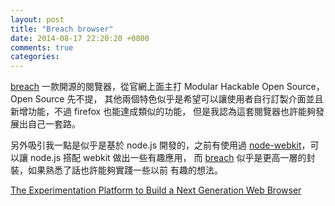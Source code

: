 ```yaml
---
layout: post
title: "Breach browser"
date: 2014-08-17 22:20:20 +0800
comments: true
categories: 
---
```



<!-- more -->

[breach] 一款開源的閱覽器，從官網上面主打 Modular Hackable Open Source，Open Source 先不提，
其他兩個特色似乎是希望可以讓使用者自行訂製介面並且新增功能，不過 firefox 也能達成類似的功能，
但是我認為這套閱覽器也許能夠發展出自己一套路。

另外吸引我一點是似乎是基於 node.js 開發的，之前有使用過 [node-webkit]，可以讓 node.js 搭配 
webkit 做出一些有趣應用， 而 [breach] 似乎是更高一層的封裝，如果熟悉了話也許能夠實踐一些以前
有趣的想法。



[The Experimentation Platform to Build a Next Generation Web Browser]

[breach]:http://breach.cc/

[The Experimentation Platform to Build a Next Generation Web Browser]:http://breach.cc/2013/09/05/the-experimentation-platform-to-build-a-next-generation-web-browser.html


[node-webkit]: https://github.com/rogerwang/node-webkit